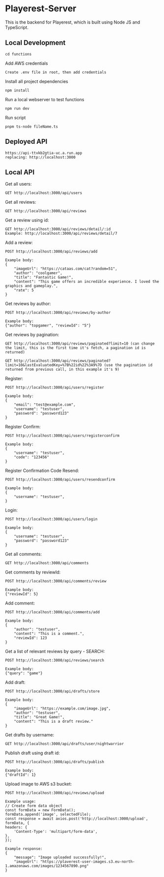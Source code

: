 # Playerest-Server

This is the backend for Playerest, which is built using Node JS and TypeScript.

## Local Development

    cd functions

Add AWS credentials

    Create .env file in root, then add credentials

Install all project dependencies

    npm install

Run a local webserver to test functions

    npm run dev

Run script

    pnpm ts-node fileName.ts

## Deployed API

    https://api-ttvkb2gtia-uc.a.run.app
    replacing: http://localhost:3000

## Local API

Get all users:

    GET http://localhost:3000/api/users

Get all reviews:

    GET http://localhost:3000/api/reviews

Get a review using id:

    GET http://localhost:3000/api/reviews/detail/:id
    Example: http://localhost:3000/api/reviews/detail/7

Add a review:

    POST http://localhost:3000/api/reviews/add

    Example body:
    {
        "imageUrl": "https://cataas.com/cat?random=51",
        "author": "coolgamer",
        "title": "Fantastic Game!",
        "content": "This game offers an incredible experience. I loved the graphics and gameplay.",
        "rate": 5
    }

Get reviews by author:

    POST http://localhost:3000/api/reviews/by-author

    Example body:
    {"author": "topgamer", "reviewId": "5"}

Get reviews by pagination:

    GET http://localhost:3000/api/reviews/paginated?limit=10 (can change the limit, this is the first time it's fetch, a pagination id is returned)

    GET http://localhost:3000/api/reviews/paginated?limit=10&lastEvaluatedKey=%7B%22id%22%3A9%7D (use the pagination id returned from previous call, in this example it's 9)

Register:

    POST http://localhost:3000/api/users/register

    Example body:
    {
        "email": "test@example.com",
        "username": "testuser",
        "password": "password123"
    }

Register Confirm:

    POST http://localhost:3000/api/users/registerconfirm

    Example body:
    {
        "username": "testuser",
        "code": "123456"
    }

Register Confirmation Code Resend:

    POST http://localhost:3000/api/users/resendconfirm

    Example body:
    {
        "username": "testuser",
    }

Login:

    POST http://localhost:3000/api/users/login

    Example body:
    {
        "username": "testuser",
        "password": "password123"
    }

Get all comments:

    GET http://localhost:3000/api/comments

Get comments by reviewId:

    POST http://localhost:3000/api/comments/review

    Example body:
    {"reviewId": 5}

Add comment:

    POST http://localhost:3000/api/comments/add

    Example body:
    {
        "author": "testuser",
        "content": "This is a comment.",
        "reviewId": 123
    }

Get a list of relevant reviews by query - SEARCH:

    POST http://localhost:3000/api/reviews/search

    Example body:
    {"query": "game"}

Add draft:

    POST http://localhost:3000/api/drafts/store

    Example body:
    {
        "imageUrl": "https://example.com/image.jpg",
        "author": "testuser",
        "title": "Great Game!",
        "content": "This is a draft review."
    }

Get drafts by username:

    GET http://localhost:3000/api/drafts/user/nightwarrior

Publish draft using draft id:

    POST http://localhost:3000/api/drafts/publish

    Example body:
    {"draftId": 1}

Upload image to AWS s3 bucket:

    POST http://localhost:3000/api/reviews/upload

    Example usage:
    // Create form data object
    const formData = new FormData();
    formData.append('image', selectedFile);
    const response = await axios.post('http://localhost:3000/upload', formData, {
    headers: {
        'Content-Type': 'multipart/form-data',
    },
    });

    Example response:
    {
        "message": "Image uploaded successfully!",
        "imageUrl": "https://plaverest-user-images.s3.eu-north-1.amazonaws.com/images/1234567890.png"
    }
